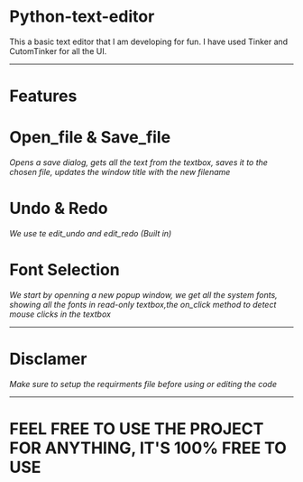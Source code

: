 # Python-text-editor
This a basic text editor that I am developing for fun.
I have used Tinker and CutomTinker for all the UI.
________________________________________________________
# Features
# Open_file & Save_file
 *Opens a save dialog, gets all the text from the textbox, saves it to the chosen file, updates the window title with the new filename*
 # Undo & Redo
  *We use te edit_undo and edit_redo (Built in)*
# Font Selection
 *We start by openning a new popup window, we get all the system fonts, showing all the fonts in read-only textbox,the on_click method to detect mouse clicks in the textbox*
 ______________________________________________________
 # Disclamer
  *Make sure to setup the requirments file before using or editing the code*
_______________________________________________________
# FEEL FREE TO USE THE PROJECT FOR ANYTHING, IT'S 100% FREE TO USE
